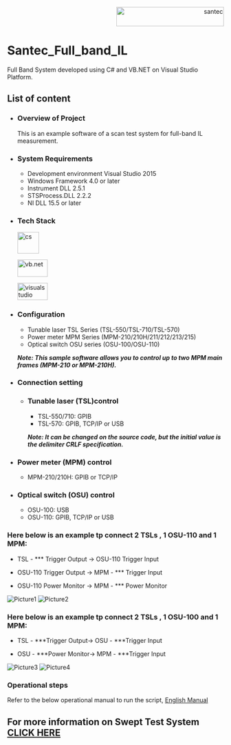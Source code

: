 <p align="right"> <a href="https://www.santec.com/en/" target="_blank" rel="noreferrer"> <img src="https://www.santec.com/dcms_media/image/common_logo01.png" alt="santec" 
  width="250" height="45"/> </a> </p>

# Santec_Full_band_IL
Full Band System developed using C# and VB.NET on Visual Studio Platform.

## List of content

  - ### Overview of Project
    This is an example software of a scan test system for full-band IL measurement.

  - ### System Requirements
    + Development environment  Visual Studio 2015
    +	Windows Framework        4.0 or later
    +	Instrument DLL           2.5.1
    +	STSProcess.DLL           2.2.2
    +	NI DLL                   15.5 or later

  - ### Tech Stack
    <p align="left"> <a href="https://dotnet.microsoft.com/en-us/languages/csharp" target="_blank" rel="noreferrer"> <img src="https://th.bing.com/th/id/OIP.1C3f4vlPHd2AU3xuVL3OEQAAAA?w=228&h=256&rs=1&pid=ImgDetMain" alt="cs" 
    width="50" height="50"/> </a> </p> 
    <p align="left"> <a href="https://visualstudio.microsoft.com/vs/features/net-development/" target="_blank" rel="noreferrer"> <img src="https://th.bing.com/th/id/OIP.0-pGgiUq08VxtxFYUQZElgHaEb?w=400&h=239&rs=1&pid=ImgDetMain" 
    alt="vb.net" 
    width="70" height="40"/> </a> </p> 
    <p align="left"> <a href="https://visualstudio.microsoft.com/" target="_blank" rel="noreferrer"> <img src="https://th.bing.com/th/id/OIP.I9TwwZg3mQbfGOk7sGJTiwHaHa?w=550&h=550&rs=1&pid=ImgDetMain" alt="visualstudio" 
    width="70" height="40"/> </a> </p> 

  - ### Configuration
    - Tunable laser TSL Series (TSL-550/TSL-710/TSL-570)
    - Power meter MPM Series (MPM-210/210H/211/212/213/215)
    - Optical switch OSU series (OSU-100/OSU-110)

    ***Note: This sample software allows you to control up to two MPM main frames (MPM-210 or MPM-210H).***

  - ### Connection setting
    - ### Tunable laser (TSL)control
      - TSL-550/710: GPIB
      - TSL-570: GPIB, TCP/IP or USB
            
      ***Note: It can be changed on the source code, but the initial value is the delimiter CRLF specification.***

 - ### Power meter (MPM) control
   - MPM-210/210H: GPIB or TCP/IP 

 - ### Optical switch (OSU) control
   - OSU-100: USB
   - OSU-110: GPIB, TCP/IP or USB

### Here below is an example tp connect 2 TSLs , 1 OSU-110 and 1 MPM:  

  - TSL - *** Trigger Output	->	OSU-110 Trigger Input
    
  - OSU-110 Trigger Output	->	MPM - *** Trigger Input
    
  - OSU-110 Power Monitor	->	MPM - *** Power Monitor <br/>
    
  ![Picture1](https://user-images.githubusercontent.com/103238519/220315376-7c432444-8d6f-4c68-a627-8d5e0d921457.png)
  ![Picture2](https://user-images.githubusercontent.com/103238519/220315398-fc2ccc09-1372-4b3f-b35e-5ae853895230.png)

### Here below is an example tp connect 2 TSLs , 1 OSU-100 and 1 MPM: 
  - TSL - ***Trigger Output->  OSU - ***Trigger Input
    
  - OSU - ***Power Monitor->  MPM - ***Trigger Input <br/>
  
  ![Picture3](https://user-images.githubusercontent.com/103238519/220320150-54f0f501-0a28-439c-9894-b0a2feee5346.png)
  ![Picture4](https://user-images.githubusercontent.com/103238519/220320191-89377eae-5bd9-48ff-927d-fb99e987eebc.png)


### Operational steps
 Refer to the below operational manual to run the script,
  [ English Manual ](https://github.com/santec-corporation/Santec_Full_band_IL/blob/main/Santec%20Full-Band%20IL%20Swept%20Test%20System%20Manual%20V1.pdf)

## For more information on Swept Test System [CLICK HERE](https://inst.santec.com/products/componenttesting/sts)
